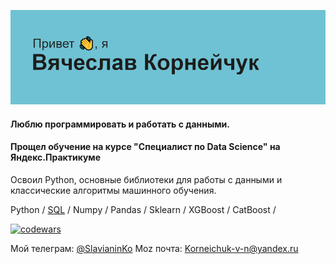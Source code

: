 ![Альтернативный текст](header.png)

#### Люблю программировать и работать с данными.
#### Прощел обучение на курсе "Специалист по Data Science" на Яндекс.Практикуме

Освоил Python, основные библиотеки для работы с данными и классические алгоритмы машинного обучения. 

Python / [SQL](https://stepik.org/cert/1568395) / Numpy / Pandas / Sklearn / XGBoost / CatBoost / 



[![codewars](https://www.codewars.com/users/Slavianin/badges/large)](https://www.codewars.com/Slavianin/username) 

Мой телеграм: [@SlavianinKo](https://t.me/SlavianinKo)
Moz почта: [Korneichuk-v-n@yandex.ru](Korneichuk-v-n@yandex.ru)
